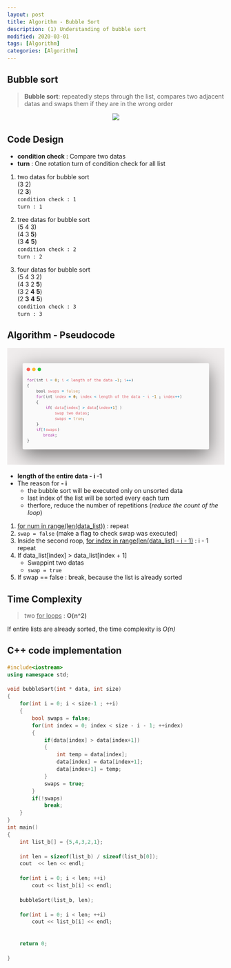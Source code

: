 ```yaml
---
layout: post
title: Algorithm - Bubble Sort
description: (1) Understanding of bubble sort
modified: 2020-03-01
tags: [Algorithm]
categories: [Algorithm]
---
```


## Bubble sort
> **Bubble sort**: repeatedly steps through the list, compares two adjacent datas and swaps them if they are in the wrong order  

<center>
	<a href="https://en.wikipedia.org/wiki/Bubble_sort">
		<img src="https://upload.wikimedia.org/wikipedia/commons/c/c8/Bubble-sort-example-300px.gif"/>
	</a>
</center>

<!--
![](https://upload.wikimedia.org/wikipedia/commons/c/c8/Bubble-sort-example-300px.gif)  
[wiki-Bubble_sort](https://en.wikipedia.org/wiki/Bubble_sort)
-->
## Code Design  
* **condition check** : Compare two datas  
* __turn__ : One rotation turn of condition check for all list    


1. two datas for bubble sort   
(3 2)  
(2 __3__)  
`condition check : 1`  
`turn : 1`  

2. tree datas for bubble sort  
(5 4 3)  
(4 3 __5__)  
(3 __4__ __5__)  
`condition check : 2`  
`turn : 2`  

3. four datas for bubble sort  
(5 4 3 2)  
(4 3 2 __5__)  
(3 2 __4__ __5__)  
(2 __3__ __4__ __5__)  
`condition check : 3`  
`turn : 3`  


## Algorithm - Pseudocode
![carbon_code_highlighter](/images/carbonBubbleSort.png)

* **length of the entire data - i -1**
* The reason for **- i**   
	* the bubble sort will be executed only on unsorted data  
	* last index of the list will be sorted every each turn  
	* therfore, reduce the number of repetitions (*reduce the count of the loop*)    

1. <u>for num in range(len(data_list))</u> : repeat  
2. `swap = false` (make a flag to check swap was executed)  
3. Inside the second roop, <u>for index in range(len(data_list) - i - 1)</u> : i - 1 repeat  
4. If data_list[index] > data_list[index + 1]   
	* Swappint two datas     
	* `swap = true`  
5. If swap == false :  break, because the list is already sorted  
 
## Time Complexity
> two <u>for loops</u> : **O(n^2)**  

If entire lists are already sorted, the time complexity is *O(n)*  

## C++ code implementation  
```cpp
#include<iostream>
using namespace std;

void bubbleSort(int * data, int size)
{
	for(int i = 0; i < size-1 ; ++i)
	{
		bool swaps = false;
		for(int index = 0; index < size - i - 1; ++index)
		{
			if(data[index] > data[index+1])
			{
				int temp = data[index];
				data[index] = data[index+1];
				data[index+1] = temp;
			}
			swaps = true;
		}
		if(!swaps)
			break;
	}
}
int main()
{
	int list_b[] = {5,4,3,2,1};
	
	int len = sizeof(list_b) / sizeof(list_b[0]);
	cout  << len << endl;
	
	for(int i = 0; i < len; ++i)
		cout << list_b[i] << endl;
		
	bubbleSort(list_b, len);
	
	for(int i = 0; i < len; ++i)
		cout << list_b[i] << endl;
		
		
	return 0;
	
}
```
